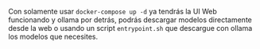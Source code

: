 Con solamente usar `docker-compose up -d` ya tendrás la UI Web funcionando y ollama por detrás, podrás descargar modelos directamente desde la web o usando un script `entrypoint.sh` que descargue con ollama los modelos que necesites.

